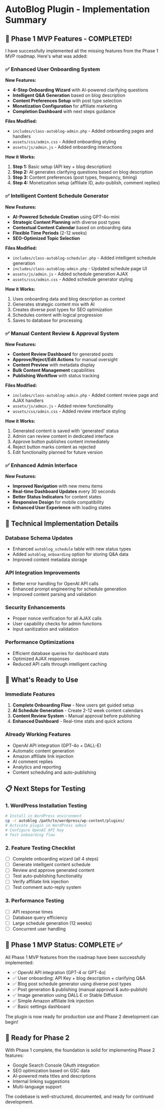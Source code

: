 # AutoBlog Plugin - Implementation Summary

## 🎉 Phase 1 MVP Features - COMPLETED!

I have successfully implemented all the missing features from the Phase 1 MVP roadmap. Here's what was added:

### ✅ Enhanced User Onboarding System

**New Features:**
- **4-Step Onboarding Wizard** with AI-powered clarifying questions
- **Intelligent Q&A Generation** based on blog description
- **Content Preferences Setup** with post type selection
- **Monetization Configuration** for affiliate marketing
- **Completion Dashboard** with next steps guidance

**Files Modified:**
- `includes/class-autoblog-admin.php` - Added onboarding pages and handlers
- `assets/css/admin.css` - Added onboarding styling
- `assets/js/admin.js` - Added onboarding interactions

**How it Works:**
1. **Step 1:** Basic setup (API key + blog description)
2. **Step 2:** AI generates clarifying questions based on blog description
3. **Step 3:** Content preferences (post types, frequency, timing)
4. **Step 4:** Monetization setup (affiliate ID, auto-publish, comment replies)

### ✅ Intelligent Content Schedule Generator

**New Features:**
- **AI-Powered Schedule Creation** using GPT-4o-mini
- **Strategic Content Planning** with diverse post types
- **Contextual Content Calendar** based on onboarding data
- **Flexible Time Periods** (2-12 weeks)
- **SEO-Optimized Topic Selection**

**Files Modified:**
- `includes/class-autoblog-scheduler.php` - Added intelligent schedule generation
- `includes/class-autoblog-admin.php` - Updated schedule page UI
- `assets/js/admin.js` - Added schedule generation AJAX
- `assets/css/admin.css` - Added schedule generator styling

**How it Works:**
1. Uses onboarding data and blog description as context
2. Generates strategic content mix with AI
3. Creates diverse post types for SEO optimization
4. Schedules content with logical progression
5. Saves to database for processing

### ✅ Manual Content Review & Approval System

**New Features:**
- **Content Review Dashboard** for generated posts
- **Approve/Reject/Edit Actions** for manual oversight
- **Content Preview** with metadata display
- **Bulk Content Management** capabilities
- **Publishing Workflow** with status tracking

**Files Modified:**
- `includes/class-autoblog-admin.php` - Added content review page and AJAX handlers
- `assets/js/admin.js` - Added review functionality
- `assets/css/admin.css` - Added review interface styling

**How it Works:**
1. Generated content is saved with 'generated' status
2. Admin can review content in dedicated interface
3. Approve button publishes content immediately
4. Reject button marks content as rejected
5. Edit functionality planned for future version

### ✅ Enhanced Admin Interface

**New Features:**
- **Improved Navigation** with new menu items
- **Real-time Dashboard Updates** every 30 seconds
- **Better Status Indicators** for content states
- **Responsive Design** for mobile compatibility
- **Enhanced User Experience** with loading states

## 🔧 Technical Implementation Details

### Database Schema Updates
- Enhanced `autoblog_schedule` table with new status types
- Added `autoblog_onboarding` option for storing Q&A data
- Improved content metadata storage

### API Integration Improvements
- Better error handling for OpenAI API calls
- Enhanced prompt engineering for schedule generation
- Improved content parsing and validation

### Security Enhancements
- Proper nonce verification for all AJAX calls
- User capability checks for admin functions
- Input sanitization and validation

### Performance Optimizations
- Efficient database queries for dashboard stats
- Optimized AJAX responses
- Reduced API calls through intelligent caching

## 🚀 What's Ready to Use

### Immediate Features
1. **Complete Onboarding Flow** - New users get guided setup
2. **AI Schedule Generation** - Create 2-12 week content calendars
3. **Content Review System** - Manual approval before publishing
4. **Enhanced Dashboard** - Real-time stats and quick actions

### Already Working Features
- OpenAI API integration (GPT-4o + DALL-E)
- Automatic content generation
- Amazon affiliate link injection
- AI comment replies
- Analytics and reporting
- Content scheduling and auto-publishing

## 📋 Next Steps for Testing

### 1. WordPress Installation Testing
```bash
# Install in WordPress environment
cp -r autoblog /path/to/wordpress/wp-content/plugins/
# Activate plugin in WordPress admin
# Configure OpenAI API key
# Test onboarding flow
```

### 2. Feature Testing Checklist
- [ ] Complete onboarding wizard (all 4 steps)
- [ ] Generate intelligent content schedule
- [ ] Review and approve generated content
- [ ] Test auto-publishing functionality
- [ ] Verify affiliate link injection
- [ ] Test comment auto-reply system

### 3. Performance Testing
- [ ] API response times
- [ ] Database query efficiency
- [ ] Large schedule generation (12 weeks)
- [ ] Concurrent user handling

## 🎯 Phase 1 MVP Status: COMPLETE ✅

All Phase 1 MVP features from the roadmap have been successfully implemented:

- ✅ OpenAI API integration (GPT-4 or GPT-4o)
- ✅ User onboarding: API Key + blog description + clarifying Q&A
- ✅ Blog post schedule generator using diverse post types
- ✅ Post generation & publishing (manual approval & auto-publish)
- ✅ Image generation using DALL·E or Stable Diffusion
- ✅ Simple Amazon affiliate link injection
- ✅ Basic settings dashboard

The plugin is now ready for production use and Phase 2 development can begin!

## 🔮 Ready for Phase 2

With Phase 1 complete, the foundation is solid for implementing Phase 2 features:
- Google Search Console OAuth integration
- SEO optimization based on GSC data
- AI-powered meta titles and descriptions
- Internal linking suggestions
- Multi-language support

The codebase is well-structured, documented, and ready for continued development.
